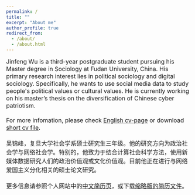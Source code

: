 ```yaml
---
permalink: /
title: ""
excerpt: "About me"
author_profile: true
redirect_from: 
  - /about/
  - /about.html
---
```


<font size="3">
Jinfeng Wu is a third-year postgraduate student pursuing his Master degree in Sociology at Fudan University, China. His primary research interest lies in political sociology and digital sociology. Specifically, he wants to use social media data to study people's political values or cultural values. He is currently working on his master’s thesis on the diversification of Chinese cyber patriotism.<br>
<br>
For more infomation, please check <a href="https://wujinfeng0715.github.io/cv/">English cv-page</a> or download <a href="https://wujinfeng0715.github.io//files/CV-JinfengWu-20201112.pdf">short cv file</a>.<br>
<br>
吴锦峰，复旦大学社会学系硕士研究生三年级。他的研究方向为政治社会学与网络社会学。特别的，他致力于结合计算社会科学方法，使用新媒体数据研究人们的政治价值观或文化价值观。目前他正在进行与网络爱国主义分化相关的硕士论文研究。<br>
<br>
更多信息请参照个人网站中的<a href="https://wujinfeng0715.github.io/chinese_cv/">中文简历页</a>，或下载<a href="https://wujinfeng0715.github.io//files/科研履历-吴锦峰-20201112.pdf">缩略版的简历文件</a>。
</font>



